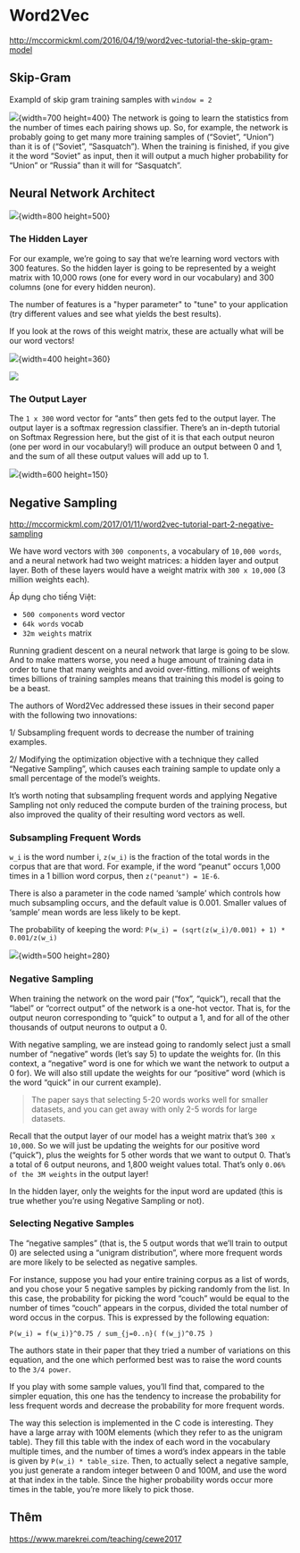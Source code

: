# Word2Vec

http://mccormickml.com/2016/04/19/word2vec-tutorial-the-skip-gram-model

## Skip-Gram

Exampld of skip gram training samples with `window = 2`

![](files/training_data.png){width=700 height=400}
The network is going to learn the statistics from the number of times each pairing shows up. So, for example, the network is probably going to get many more training samples of (“Soviet”, “Union”) than it is of (“Soviet”, “Sasquatch”). When the training is finished, if you give it the word “Soviet” as input, then it will output a much higher probability for “Union” or “Russia” than it will for “Sasquatch”.


## Neural Network Architect

![](files/skip_gram_net_arch.png){width=800 height=500} 
### The Hidden Layer

For our example, we’re going to say that we’re learning word vectors with 300 features. So the hidden layer is going to be represented by a weight matrix with 10,000 rows (one for every word in our vocabulary) and 300 columns (one for every hidden neuron).

The number of features is a "hyper parameter" to "tune" to your application (try different values and see what yields the best results).

If you look at the rows of this weight matrix, these are actually what will be our word vectors!

![](files/word2vec_weight_matrix_lookup_table.png){width=400 height=360}

![](files/matrix_mult_w_one_hot.png)

### The Output Layer

The `1 x 300` word vector for “ants” then gets fed to the output layer. The output layer is a softmax regression classifier. There’s an in-depth tutorial on Softmax Regression here, but the gist of it is that each output neuron (one per word in our vocabulary!) will produce an output between 0 and 1, and the sum of all these output values will add up to 1.


![](files/output_weights_function.png){width=600 height=150}

## Negative Sampling

http://mccormickml.com/2017/01/11/word2vec-tutorial-part-2-negative-sampling

We have word vectors with `300 components`, a vocabulary of `10,000 words`, and a neural network had two weight matrices: a hidden layer and output layer. Both of these layers would have a weight matrix with `300 x 10,000` (3 million weights each).

Áp dụng cho tiếng Việt:
* `500 components` word vector
* `64k words` vocab
* `32m weights` matrix


Running gradient descent on a neural network that large is going to be slow. And to make matters worse, you need a huge amount of training data in order to tune that many weights and avoid over-fitting. millions of weights times billions of training samples means that training this model is going to be a beast.


The authors of Word2Vec addressed these issues in their second paper with the following two innovations:

1/ Subsampling frequent words to decrease the number of training examples.

2/ Modifying the optimization objective with a technique they called “Negative Sampling”, which causes each training sample to update only a small percentage of the model’s weights.

It’s worth noting that subsampling frequent words and applying Negative Sampling not only reduced the compute burden of the training process, but also improved the quality of their resulting word vectors as well.

### Subsampling Frequent Words

`w_i`  is the word number i, `z(w_i)` is the fraction of the total words in the corpus that are that word. For example, if the word “peanut” occurs 1,000 times in a 1 billion word corpus, then `z("peanut") = 1E-6`.

There is also a parameter in the code named ‘sample’ which controls how much subsampling occurs, and the default value is 0.001. Smaller values of ‘sample’ mean words are less likely to be kept.

The probability of keeping the word:
`P(w_i) = (sqrt(z(w_i)/0.001) + 1) * 0.001/z(w_i)`

![](files/subsample_func_plot.png){width=500 height=280}

### Negative Sampling

When training the network on the word pair (“fox”, “quick”), recall that the “label” or “correct output” of the network is a one-hot vector. That is, for the output neuron corresponding to “quick” to output a 1, and for all of the other thousands of output neurons to output a 0.

With negative sampling, we are instead going to randomly select just a small number of “negative” words (let’s say 5) to update the weights for. (In this context, a “negative” word is one for which we want the network to output a 0 for). We will also still update the weights for our “positive” word (which is the word “quick” in our current example).

> The paper says that selecting 5-20 words works well for smaller datasets, 
> and you can get away with only 2-5 words for large datasets.

Recall that the output layer of our model has a weight matrix that’s `300 x 10,000`. So we will just be updating the weights for our positive word (“quick”), plus the weights for 5 other words that we want to output 0. That’s a total of 6 output neurons, and 1,800 weight values total. That’s only `0.06% of the 3M weights` in the output layer!

In the hidden layer, only the weights for the input word are updated (this is true whether you’re using Negative Sampling or not).


### Selecting Negative Samples

The “negative samples” (that is, the 5 output words that we’ll train to output 0) are selected using a “unigram distribution”, where more frequent words are more likely to be selected as negative samples.

For instance, suppose you had your entire training corpus as a list of words, and you chose your 5 negative samples by picking randomly from the list. In this case, the probability for picking the word “couch” would be equal to the number of times “couch” appears in the corpus, divided the total number of word occus in the corpus. This is expressed by the following equation:

`P(w_i) = f(w_i)}^0.75 / sum_{j=0..n}( f(w_j)^0.75 )`

The authors state in their paper that they tried a number of variations on this equation, and the one which performed best was to raise the word counts to the `3/4 power`.

If you play with some sample values, you’ll find that, compared to the simpler equation, this one has the tendency to increase the probability for less frequent words and decrease the probability for more frequent words.

The way this selection is implemented in the C code is interesting. They have a large array with 100M elements (which they refer to as the unigram table). They fill this table with the index of each word in the vocabulary multiple times, and the number of times a word’s index appears in the table is given by `P(w_i) * table_size`. Then, to actually select a negative sample, you just generate a random integer between 0 and 100M, and use the word at that index in the table. Since the higher probability words occur more times in the table, you’re more likely to pick those.

## Thêm

https://www.marekrei.com/teaching/cewe2017
